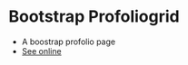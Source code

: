 # Bootstrap Profoliogrid

- A boostrap profolio page
- [See online](https://costas-zeimpekis.github.io/bootstrap_portfoilogrid/)
